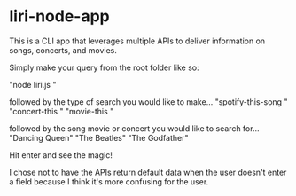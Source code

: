 # liri-node-app
This is a CLI app that leverages multiple APIs to deliver information on songs, concerts, and movies.

Simply make your query from the root folder like so:

"node liri.js "

followed by the type of search you would like to make...
"spotify-this-song " "concert-this " "movie-this "

followed by the song movie or concert you would like to search for...
"Dancing Queen" "The Beatles" "The Godfather"

Hit enter and see the magic!

I chose not to have the APIs return default data when the user doesn't enter a field because I think it's more confusing for the user. 
